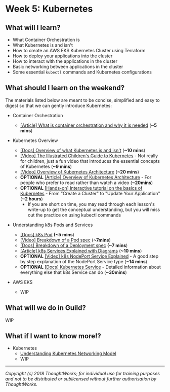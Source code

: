 # Week 5: Kubernetes

## What will I learn?
- What Container Orchestration is
- What Kubernetes is and isn't
- How to create an AWS EKS Kubernetes Cluster using Terraform
- How to deploy your applications into the cluster
- How to interact with the applications in the cluster
- Basic networking between applications in the cluster
- Some essential `kubectl` commands and Kubernetes configurations

## What should I learn on the weekend?

The materials listed below are meant to be concise, simplified and easy to digest so that we can gently introduce Kubernetes:

- Container Orchestration
  - [[Article] What is container orchestration and why it is needed](https://opensource.com/life/16/9/containing-container-chaos-kubernetes) (**~5 mins**)
- Kubernetes Overview
  - [[Docs] Overview of what Kubernetes is and isn't](https://kubernetes.io/docs/concepts/overview/what-is-kubernetes/) (**~10 mins**)
  - [[Video] The Illustrated Children's Guide to Kubernetes](https://www.youtube.com/watch?v=4ht22ReBjno) - Not really for children, just a fun video that introduces the essential concepts of Kubernetes (**~9 mins**)
  - [[Video] Overview of Kubernetes Architecture](https://www.youtube.com/watch?v=8C_SCDbUJTg) (**~20 mins**)
  - **OPTIONAL** [[Article] Overview of Kubernetes Architecture](https://rtfm.co.ua/en/kubernetes-part-1-architecture-and-main-components-overview/) - For people who prefer to read rather than watch a video (**~20mins**)
  - **OPTIONAL** [[Hands-on] Interactive tutorial on the basics of Kubernetes](https://kubernetes.io/docs/tutorials/kubernetes-basics/) - From "Create a Cluster" to "Update Your Application" (**~2 hours**)
    - If you are short on time, you may read through each lesson's write-up to get the conceptual understanding, but you will miss out the practice on using kubectl commands

- Understanding k8s Pods and Services
  - [[Docs] k8s Pod](https://kubernetes.io/docs/concepts/workloads/pods/pod-overview) **(~5 mins**)
  - [[Video] Breakdown of a Pod spec](https://www.youtube.com/watch?v=T6E2yzlEX0Q&t=82s) (**~7mins**)
  - [[Docs] Breakdown of a Deployment spec](https://devopscube.com/kubernetes-deployment-tutorial/) **(~7 mins**)
  - [[Article] k8s Services Explained with Diagrams](https://medium.com/swlh/kubernetes-services-simply-visually-explained-2d84e58d70e5) (**~10 mins**)
  - **OPTIONAL** [[Video] k8s NodePort Service Explained](https://www.youtube.com/watch?v=5lzUpDtmWgM) - A good step by step explanation of the NodePort Service type (**~14 mins**) 
  - **OPTIONAL** [[Docs] Kubernetes Service](https://kubernetes.io/docs/concepts/services-networking/service/) - Detailed information about everything else that k8s Service can do (**~30mins**)
  

- AWS EKS
  - WIP
  

  

## What will we do in Guild?

WIP

## What if I want to know more!?
- Kubernetes
  - [Understanding Kubernetes Networking Model](https://sookocheff.com/post/kubernetes/understanding-kubernetes-networking-model/)
  - WIP

---

*Copyright (c) 2018 ThoughtWorks; for individual use for training purposes and not to be distributed or sublicensed without further authorisation by ThoughtWorks.*
